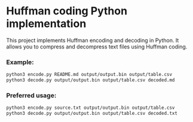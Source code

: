 # Huffman coding Python implementation

This project implements Huffman encoding and decoding in Python. It allows you to compress and decompress text files using Huffman coding.

### Example:
```bash
python3 encode.py README.md output/output.bin output/table.csv
python3 decode.py output/output.bin output/table.csv decoded.md
```

### Preferred usage:
```bash
python3 encode.py source.txt output/output.bin output/table.csv
python3 decode.py output/output.bin output/table.csv decoded.txt
```
